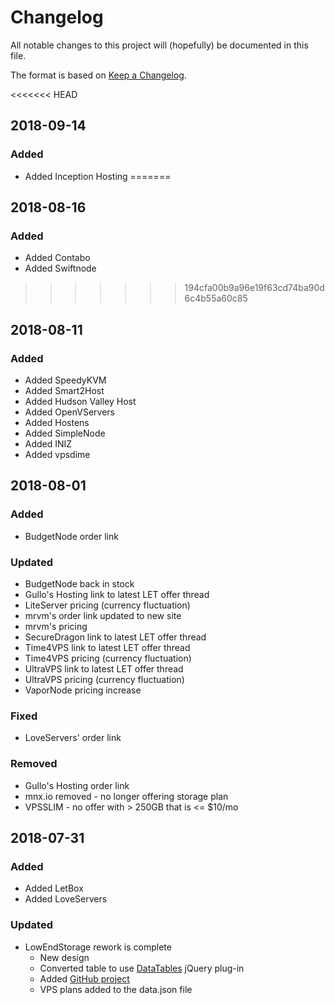 # Changelog
All notable changes to this project will (hopefully) be documented in this file.

The format is based on [Keep a Changelog](https://keepachangelog.com/en/1.0.0/).

<<<<<<< HEAD
## 2018-09-14
### Added
- Added Inception Hosting
=======
## 2018-08-16
### Added
- Added Contabo
- Added Swiftnode
>>>>>>> 194cfa00b9a96e19f63cd74ba90d6c4b55a60c85

## 2018-08-11
### Added
- Added SpeedyKVM
- Added Smart2Host
- Added Hudson Valley Host
- Added OpenVServers
- Added Hostens
- Added SimpleNode
- Added INIZ
- Added vpsdime

## 2018-08-01
### Added
- BudgetNode order link

### Updated
- BudgetNode back in stock
- Gullo's Hosting link to latest LET offer thread
- LiteServer pricing (currency fluctuation)
- mrvm's order link updated to new site
- mrvm's pricing
- SecureDragon link to latest LET offer thread
- Time4VPS link to latest LET offer thread
- Time4VPS pricing (currency fluctuation)
- UltraVPS link to latest LET offer thread
- UltraVPS pricing (currency fluctuation)
- VaporNode pricing increase

### Fixed
- LoveServers' order link

### Removed
- Gullo's Hosting order link
- mnx.io removed - no longer offering storage plan
- VPSSLIM - no offer with > 250GB that is <= $10/mo

## 2018-07-31
### Added
- Added LetBox
- Added LoveServers

### Updated
- LowEndStorage rework is complete
  - New design
  - Converted table to use [DataTables](https://datatables.net/) jQuery plug-in
  - Added [GitHub project](https://github.com/masonr/LowEndStorage)
  - VPS plans added to the data.json file
